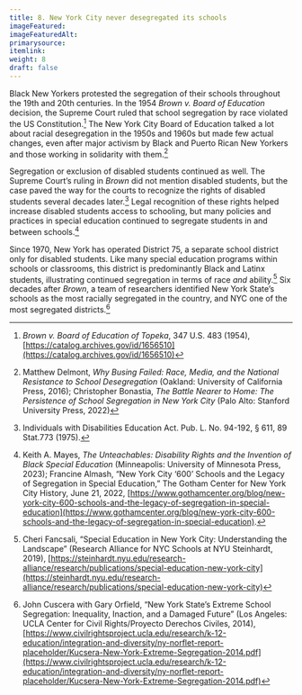 ```yaml
---
title: 8. New York City never desegregated its schools
imageFeatured: 
imageFeaturedAlt:
primarysource: 
itemlink: 
weight: 8
draft: false
---
```


Black New Yorkers protested the segregation of their schools throughout the 19th and 20th centuries. In the 1954 *Brown v. Board of Education* decision, the Supreme Court ruled that school segregation by race violated the US Constitution.[^48] The New York City Board of Education talked a lot about racial desegregation in the 1950s and 1960s but made few actual changes, even after major activism by Black and Puerto Rican New Yorkers and those working in solidarity with them.[^49]

Segregation or exclusion of disabled students continued as well. The Supreme Court’s ruling in *Brown* did not mention disabled students, but the case paved the way for the courts to recognize the rights of disabled students several decades later.[^50] Legal recognition of these rights helped increase disabled students access to schooling, but many policies and practices in special education continued to segregate students in and between schools.[^51]

Since 1970, New York has operated District 75, a separate school district only for disabled students. Like many special education programs within schools or classrooms, this district is predominantly Black and Latinx students, illustrating continued segregation in terms of race *and* ability.[^52] Six decades after *Brown*, a team of researchers identified New York State’s schools as the most racially segregated in the country, and NYC one of the most segregated districts.[^53]

[^48]: *Brown v. Board of Education of Topeka*, 347 U.S. 483 (1954), [https://catalog.archives.gov/id/1656510](https://catalog.archives.gov/id/1656510)

[^49]: Matthew Delmont, *Why Busing Failed: Race, Media, and the National Resistance to School Desegregation* (Oakland: University of California Press, 2016); Christopher Bonastia, *The Battle Nearer to Home: The Persistence of School Segregation in New York City* (Palo Alto: Stanford University Press, 2022)

[^50]: Individuals with Disabilities Education Act. Pub. L. No. 94-192, § 611, 89 Stat.773 (1975).

[^51]: Keith A. Mayes, *The Unteachables: Disability Rights and the Invention of Black Special Education* (Minneapolis: University of Minnesota Press, 2023); Francine Almash, “New York City ‘600’ Schools and the Legacy of Segregation in Special Education,” The Gotham Center for New York City History, June 21, 2022, [https://www.gothamcenter.org/blog/new-york-city-600-schools-and-the-legacy-of-segregation-in-special-education](https://www.gothamcenter.org/blog/new-york-city-600-schools-and-the-legacy-of-segregation-in-special-education).

[^52]:Cheri Fancsali, “Special Education in New York City: Understanding the Landscape” (Research Alliance for NYC Schools at NYU Steinhardt, 2019), [https://steinhardt.nyu.edu/research-alliance/research/publications/special-education-new-york-city](https://steinhardt.nyu.edu/research-alliance/research/publications/special-education-new-york-city) 

[^53]: John Cuscera with Gary Orfield, “New York State’s Extreme School Segregation: Inequality, Inaction, and a Damaged Future” (Los Angeles: UCLA Center for Civil Rights/Proyecto Derechos Civiles, 2014), [https://www.civilrightsproject.ucla.edu/research/k-12-education/integration-and-diversity/ny-norflet-report-placeholder/Kucsera-New-York-Extreme-Segregation-2014.pdf](https://www.civilrightsproject.ucla.edu/research/k-12-education/integration-and-diversity/ny-norflet-report-placeholder/Kucsera-New-York-Extreme-Segregation-2014.pdf)
